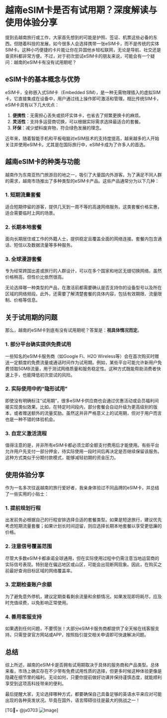 # 越南eSIM卡是否有试用期？深度解读与使用体验分享

提到去越南旅行或工作，大家首先想到的可能是护照、签证、机票这些必备的东西。但随着科技的发展，如今很多人会选择携带一张eSIM卡，而不是传统的实体SIM卡。这种小巧便捷的卡片能让你在异国他乡轻松联网，无论是导航、社交还是查资料都非常方便。不过，对于初次尝试eSIM卡的朋友来说，可能会有一个疑问：越南的eSIM卡有没有试用期呢？

## eSIM卡的基本概念与优势

eSIM卡，全称嵌入式SIM卡（Embedded SIM），是一种无需物理插入的虚拟SIM卡。它直接集成在设备中，用户通过线上操作即可激活和管理。相比传统SIM卡，eSIM卡具有以下几大优点：

1. **便携性**：无需担心丢失或损坏实体卡，也省去了频繁更换卡的麻烦。
2. **灵活性**：支持多运营商切换，可以根据实际需求选择最适合的套餐。
3. **环保**：减少塑料废弃物，符合绿色发展的理念。

近年来，随着智能手机和平板电脑对eSIM技术的支持度提高，越来越多的人开始关注并使用eSIM卡。尤其是在国际旅行中，eSIM卡成为了许多人的首选。

## 越南eSIM卡的种类与功能

越南作为东南亚热门旅游目的地之一，吸引了大量国内外游客。为了满足不同人群的需求，越南市场推出了多种类型的eSIM卡产品。这些产品通常分为以下几种：

### 1. 短期流量套餐
适合短期停留的游客，提供几天到一周不等的高速网络服务。这类套餐价格实惠，适合需要临时上网的场景。

### 2. 长期本地套餐
面向长期居住或工作的外籍人士，提供稳定且覆盖全面的网络连接。套餐内包含通话、短信以及数据流量等多种服务。

### 3. 全球漫游套餐
专为经常跨国出差或旅行的人群设计，可以在多个国家和地区无缝切换网络。虽然价格稍高，但性价比依然很高。

无论选择哪一种类型的产品，在激活前都需要确认是否支持你的设备型号以及所在区域的网络频段。此外，还需要了解清楚套餐的具体内容，包括有效期限、流量限制、价格等信息。

## 关于试用期的问题

那么，越南的eSIM卡到底有没有试用期呢？答案是：**视具体情况而定**。

### 1. 部分平台确实提供免费试用
一些知名的eSIM卡服务商（如Google Fi、H2O Wireless等）会在首次购买时赠送一定额度的免费流量或通话时间作为试用期。例如，某些平台可能允许新用户免费领取50MB流量，用于测试网络质量和服务稳定性。这种方式既能帮助消费者快速上手，也能降低初次尝试的风险。

### 2. 实际使用中的“隐形试用”
即使没有明确标注“试用期”，很多eSIM卡供应商也会通过优惠活动或会员福利间接实现类似效果。比如，在特定时间段内，部分套餐会自动升级为更高级别的版本，或者赠送额外的流量奖励。虽然这并非严格意义上的试用期，但对于用户而言也是一种不错的体验机会。

### 3. 自定义激活流程
值得注意的是，并非所有eSIM卡都必须立即全额支付费用后才能使用。有些平台允许用户先支付一部分押金，待实际使用一段时间后再决定是否继续保留该服务。这种方式类似于分期付款模式，能够减轻初期的资金压力。

## 使用体验分享

作为一名多次往返越南的旅行爱好者，我亲身体验过不同品牌的eSIM卡，并总结了一些实用的小贴士：

### 1. 提前规划行程
出发前务必根据自己的行程安排选择合适的套餐类型。如果是短途旅行，建议优先考虑短期流量套餐；如果计划长时间逗留，则应选择长期本地套餐以享受更低廉的价格。

### 2. 注意信号覆盖范围
尽管大多数eSIM卡都承诺全球通用，但在实际使用过程中仍需注意当地运营商的实际信号表现。特别是在偏远地区或山区，可能会出现断网现象。因此，在购买之前最好查询目标区域的网络覆盖率。

### 3. 定期检查账户余额
为了避免意外停机，建议定期查看剩余流量和余额情况。如果发现即将耗尽，应及时充值续费，以免影响正常使用。

### 4. 善用客服支持
如果遇到任何问题，不要慌张！大部分eSIM卡服务商都提供了全天候在线客服支持。只需登录官方网站或APP，按照指引提交相关申请即可快速解决问题。

## 总结

综上所述，越南的eSIM卡是否拥有试用期取决于具体的服务商和产品类型。总体来看，市场上确实存在不少带有免费试用性质的选择，但更多时候这种体验更像是隐藏在细节里的福利。无论如何，只要你提前做好功课并保持谨慎态度，就能顺利享受到这项高科技带来的便利。

最后提醒大家，无论选择哪种方式，都要确保自己具备足够的英语水平来应对可能出现的各种突发状况。毕竟在国外，语言障碍往往是最大的挑战之一！

[TG💪+ @jx0703 ![Image](https://github.com/user-attachments/assets/dbca1d08-cadb-493c-b0ec-ad6f7a83f270)]